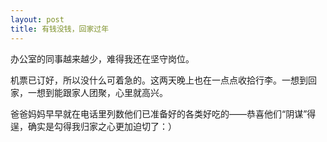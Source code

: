 ```yaml
---
layout: post
title: 有钱没钱，回家过年
---
```




办公室的同事越来越少，难得我还在坚守岗位。

机票已订好，所以没什么可着急的。这两天晚上也在一点点收拾行李。一想到回家，一想到能跟家人团聚，心里就高兴。

爸爸妈妈早早就在电话里列数他们已准备好的各类好吃的——恭喜他们“阴谋”得逞，确实是勾得我归家之心更加迫切了：）
